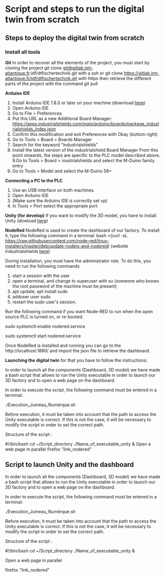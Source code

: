 # Script and steps to run the digital twin from scratch
## Steps to deploy the digital twin from scratch
### Install all tools
**Git**
In order to recover all the elements of the project, you must start by cloning the project
git clone git@gitlab.imt-atlantique.fr:idf/dtfischertechnik.git with a ssh
or
git clone https://gitlab.imt-atlantique.fr/idf/dtfischertechnik.git with https
then retrieve the different parts of the project with the command
git pull

**Arduino IDE**
1. Install Arduino IDE 1.8.0 or later on your machine (download [here](https://www.arduino.cc/en/software/))
2. Open Arduino IDE
3. Go to File > Preferences
4. Put this URL as a new Additional Board Manager:
https://apps.industrialshields.com/main/arduino/boards/package_industrialshields_index.json
5. Confirm this modification and exit Preferences with Okay (bottom right)
6. Go to Tools > Board  > Boards Manager
7. Search for the keyword “industrialshields”
8. Install the latest version of the industrialshield Board Manager
From this point onwards, the steps are specific to the PLC model described above.
9.Go to Tools > Board > inustrialshields and select the M-Duino family entry
10. Go to Tools > Model and select the M-Duino 58+

**Connecting a PC to the PLC**
1. Use an USB interface on both machines.
2. Open Arduino IDE
3. (Make sure the Arduino IDE is correctly set up)
4. In Tools > Port select the appropriate port

**Unity (for develop)**
If you want to modify the 3D model, you have to install Unity (dowload [here](https://unity.com/fr/download/))

**NodeRed**
NodeRed is used to create the dashboard of our factory. To install it, type the following command in a terminal:
bash <(curl -sL https://raw.githubusercontent.com/node-red/linux-installers/master/deb/update-nodejs-and-nodered)
(website industrialshields [here](https://www.industrialshields.com/blog/arduino-industrial-1/post/arduino-tutorial-node-red-dashboard-and-arduino-web-server-440#:~:text=Node%2DRED%20is%20a%20programming,runtime%20in%20a%20single%20click/))

During installation, you must have the administrator role. To do this, you need to run the following commands
1. start a session with the user
2. open a terminal, and change to superuser with su (someone who knows the root password of the machine must be present)
3. apt update; apt install sudo
4. adduser user sudo
5. restart the sudo user's session.

Run the following command if you want Node-RED to run when the open source PLC is turned on, or re-booted.

sudo systemctl enable nodered.service

sudo systemctl start nodered.service

Once NodeRed is installed and running you can go to the http://localhost:1880/ and import the json file to retrieve the dashboard.

**Launching the digital twin**
for that you have to follow the instructions:

In order to launch all the components (Dashboard, 3D model) we have made a bash script that allows to run the Unity executable in order to launch our 3D factory and to open a web page on the dashboard.

In order to execute the script, the following command must be entered in a terminal:

./Execution_Jumeau_Numérque.sh

Before execution, it must be taken into account that the path to access the Unity executable is correct. If this is not the case, it will be necessary to modify the script in order to set the correct path.

Structure of the script :

#!/bin/bash
cd ~/Script_directory
./Name_of_executable_unity &
Open a web page in parallel
firefox "link_nodered"

## Script to launch Unity and the dashboard
In order to launch all the components (Dashboard, 3D model) we have made a bash script that allows to run the Unity executable in order to launch our 3D factory and to open a web page on the dashboard.

In order to execute the script, the following command must be entered in a terminal:

./Execution_Jumeau_Numérque.sh

Before execution, it must be taken into account that the path to access the Unity executable is correct. If this is not the case, it will be necessary to modify the script in order to set the correct path.

Structure of the script :

#!/bin/bash
cd ~/Script_directory
./Name_of_executable_unity &

Open a web page in parallel

firefox "link_nodered"
